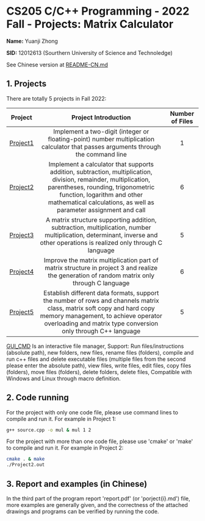 # CS205 C/C++ Programming - 2022 Fall - Projects: Matrix Calculator

**Name:** Yuanji Zhong

**SID:** 12012613 (Sourthern University of Science and Technoledge)

See Chinese version at [README-CN.md](./README-CN.md)

## 1. Projects

There are totally 5 projects in Fall 2022:

|        Project         |                   Project Introduction                   | Number of Files |
| :--------------------: | :----------------------------------------------------------: | :------: |
| [Project1](./Project1) | Implement a two-digit (integer or floating-point) number multiplication calculator that passes arguments through the command line  |    1     |
| [Project2](./Project2) | Implement a calculator that supports addition, subtraction, multiplication, division, remainder, multiplication, parentheses, rounding, trigonometric function, logarithm and other mathematical calculations, as well as parameter assignment and call |    6     |
| [Project3](./Project3) | A matrix structure supporting addition, subtraction, multiplication, number multiplication, determinant, inverse and other operations is realized only through C language |    5     |
| [Project4](./Project4) | Improve the matrix multiplication part of matrix structure in project 3 and realize the generation of random matrix only through C language |    6     |
| [Project5](./Project5) | Establish different data formats, support the number of rows and channels matrix class, matrix soft copy and hard copy memory management, to achieve operator overloading and matrix type conversion only through C++ language |    5    |

[GUI_CMD](./GUI_CMD) Is an interactive file manager, Support: Run files/instructions (absolute path), new folders, new files,
rename files (folders), compile and run c++ files and delete executable files (multiple files from the second please enter the absolute path),
view files, write files, edit files, copy files (folders), move files (folders), delete folders, delete files, Compatible with Windows and Linux through macro definition.

## 2. Code running

For the project with only one code file, please use command lines to compile and run it. For example in Project 1:

```bash
g++ source.cpp -o mul & mul 1 2
```

For the project with more than one code file, please use 'cmake' or 'make' to compile and run it. For example in Project 2:

```bash
cmake . & make
./Project2.out
```

## 3. Report and examples (in Chinese)

In the third part of the program report 'report.pdf' (or 'porject{i}.md') file, more examples are generally given, and the correctness of the attached drawings and programs can be verified by running the code.
